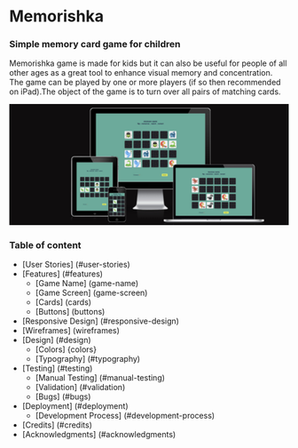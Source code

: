 # Memorishka
### Simple memory card game for children

Memorishka game is made for kids but it can also be useful for people of all other ages as a great tool to enhance visual memory and concentration. The game can be played by one or more players (if so then recommended on iPad).The object of the game is to turn over all pairs of matching cards.

![Memorishka responsive](docs/screenshots/responsive.jpeg)

### Table of content
* [User Stories] (#user-stories)
* [Features] (#features)
    * [Game Name] (game-name)
    * [Game Screen] (game-screen)
    * [Cards] (cards)
    * [Buttons] (buttons)
* [Responsive Design] (#responsive-design)
* [Wireframes] (wireframes)
* [Design] (#design)
    * [Colors] {colors}
    * [Typography] (#typography)
* [Testing] (#testing)
    * [Manual Testing] (#manual-testing)
    * [Validation] (#validation)
    * [Bugs] (#bugs)
* [Deployment] (#deployment)
    * [Development Process] (#development-process)
* [Credits] (#credits)
* [Acknowledgments] (#acknowledgments)

